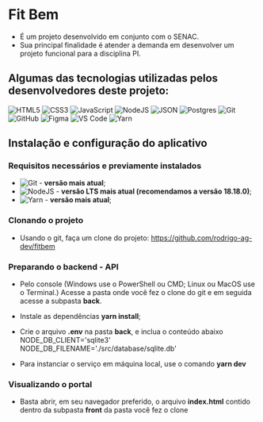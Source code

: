 # Fit Bem
* É um projeto desenvolvido em conjunto com o SENAC.
* Sua principal finalidade é atender a demanda em desenvolver um projeto funcional para a disciplina PI.

## Algumas das tecnologias utilizadas pelos desenvolvedores deste projeto:
![HTML5](https://img.shields.io/badge/html5-%23E34F26.svg?style=for-the-badge&logo=html5&logoColor=white)
![CSS3](https://img.shields.io/badge/css3-%231572B6.svg?style=for-the-badge&logo=css3&logoColor=white)
![JavaScript](https://img.shields.io/badge/javascript-%23323330.svg?style=for-the-badge&logo=javascript&logoColor=%23F7DF1E)
![NodeJS](https://img.shields.io/badge/node.js-6DA55F?style=for-the-badge&logo=node.js&logoColor=white)
![JSON](https://img.shields.io/badge/json-purple.svg?style=for-the-badge&logo=json&logoColor=white)
![Postgres](https://img.shields.io/badge/postgres-%23316192.svg?style=for-the-badge&logo=postgresql&logoColor=white)
![Git](https://img.shields.io/badge/git-%23F05033.svg?style=for-the-badge&logo=git&logoColor=white)
![GitHub](https://img.shields.io/badge/github-%23121011.svg?style=for-the-badge&logo=github&logoColor=white)
![Figma](https://img.shields.io/badge/figma-%23F24E1E.svg?style=for-the-badge&logo=figma&logoColor=white)
![VS Code](https://img.shields.io/badge/VS%20Code-0078d7.svg?style=for-the-badge&logo=visual-studio-code&logoColor=white)
![Yarn](https://img.shields.io/badge/yarn-392e69.svg?style=for-the-badge&logo=yarn&logoColor=white)


## Instalação e configuração do aplicativo
### Requisitos necessários e previamente instalados
* ![Git](https://img.shields.io/badge/git-%23F05033.svg?style=for-the-badge&logo=git&logoColor=white) - **versão mais atual**;
* ![NodeJS](https://img.shields.io/badge/node.js-6DA55F?style=for-the-badge&logo=node.js&logoColor=white) - **versão LTS mais atual (recomendamos a versão 18.18.0)**;
* ![Yarn](https://img.shields.io/badge/yarn-392e69.svg?style=for-the-badge&logo=yarn&logoColor=white) - **versão mais atual**;

### Clonando o projeto
* Usando o git, faça um clone do projeto: https://github.com/rodrigo-ag-dev/fitbem

### Preparando o backend - API
* Pelo console (Windows use o PowerShell ou CMD; Linux ou MacOS use o Terminal.) Acesse a pasta onde você fez o clone do git e em seguida acesse a subpasta **back**.

* Instale as dependências **yarn install**;

* Crie o arquivo **.env** na pasta **back**, e inclua o conteúdo abaixo
NODE_DB_CLIENT='sqlite3'
NODE_DB_FILENAME='./src/database/sqlite.db'

* Para instanciar o serviço em máquina local, use o comando **yarn dev**

### Visualizando o portal
* Basta abrir, em seu navegador preferido, o arquivo **index.html** contido dentro da subpasta **front** da pasta você fez o clone
